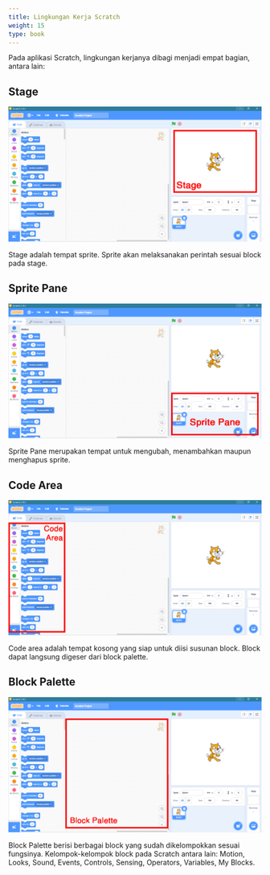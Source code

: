 ```yaml
---
title: Lingkungan Kerja Scratch
weight: 15
type: book
---
```


Pada aplikasi Scratch, lingkungan kerjanya dibagi menjadi empat bagian, antara lain:

## Stage
![stage](images/stage.png)

Stage adalah tempat sprite. Sprite akan melaksanakan perintah sesuai block pada stage.

## Sprite Pane
![sprite pane](images/sprite-pane.png)

Sprite Pane merupakan tempat untuk mengubah, menambahkan maupun menghapus sprite.

## Code Area
![code area](images/code-area.png)

Code area adalah tempat kosong yang siap untuk diisi susunan block. Block dapat langsung digeser dari block palette.

## Block Palette
![block palette](images/block-palette.png)

Block Palette berisi berbagai block yang sudah dikelompokkan sesuai fungsinya. Kelompok-kelompok block pada Scratch antara lain: Motion, Looks, Sound, Events, Controls, Sensing, Operators, Variables, My Blocks.
